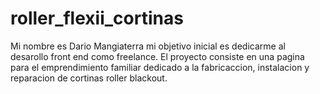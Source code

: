 # roller_flexii_cortinas
Mi nombre es Dario Mangiaterra mi objetivo inicial es dedicarme al desarollo front end como freelance.
El proyecto consiste en una pagina para el emprendimiento familiar dedicado a la fabricaccion, instalacion y reparacion de cortinas roller blackout.
